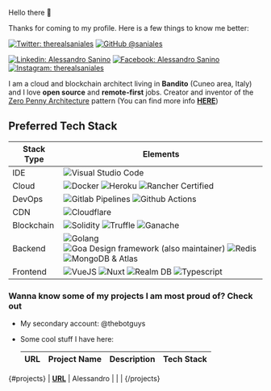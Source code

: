 Hello there 👋

Thanks for coming to my profile. Here is a few things to know me better:

[![Twitter: therealsaniales](https://img.shields.io/twitter/follow/therealsaniales?style=social)](https://twitter.com/ThaiiBraga)
[![GitHub @saniales](https://img.shields.io/github/followers/saniales?label=follow&style=social)](https://github.com/saniales)

[![Linkedin: Alessandro Sanino](https://img.shields.io/badge/-Alessandro%20Sanino-blue?style=flat-square&logo=Linkedin&logoColor=white&link=https://www.linkedin.com/in/alessandrosanino)](https://www.linkedin.com/in/alessandrosanino)
[![Facebook: Alessandro Sanino](https://img.shields.io/badge/-Alessandro%20Sanino-blue?style=flat-square&logo=Facebook&logoColor=white&link=https://www.facebook.com/therealsaniales)](https://www.facebook.com/therealsaniales)
[![Instagram: therealsaniales](https://img.shields.io/badge/-therealsaniales-pink?style=flat-square&logo=Instagram&logoColor=white&link=https://instagram.com/therealsaniales)](https://instagram.com/therealsaniales)

I am a cloud and blockchain architect living in **Bandito** (Cuneo area, Italy) and I love **open source** and **remote-first** jobs. Creator and inventor of the [Zero Penny Architecture](https://github.com/zero-penny-architecture) pattern (You can find more info [**HERE**](https://medium.com/@saniales/the-0-penny-architecture-explained-how-i-created-a-complete-development-environment-composing-4f1318c71a17))

## Preferred Tech Stack

| Stack Type | Elements |
| ---------- | -------- |
| IDE |  ![Visual Studio Code](https://img.shields.io/badge/-Visual%20Studio%20Code-purple?style=flat-square&logo=visual-studio-code&logoColor=white)  |
| Cloud |  ![Docker](https://img.shields.io/badge/-Docker-blue?style=flat-square&logo=docker&logoColor=white)  ![Heroku](https://img.shields.io/badge/-Heroku-purple?style=flat-square&logo=heroku&logoColor=white)  ![Rancher Certified](https://img.shields.io/badge/-Rancher%20Certified-blue?style=flat-square&logo=rancher&logoColor=white)  |
| DevOps |  ![Gitlab Pipelines](https://img.shields.io/badge/-Gitlab%20Pipelines-orange?style=flat-square&logo=gitlab&logoColor=white)  ![Github Actions](https://img.shields.io/badge/-Github%20Actions-black?style=flat-square&logo=github&logoColor=white)  |
| CDN |  ![Cloudflare](https://img.shields.io/badge/-Cloudflare-yellow?style=flat-square&logo=gitlab&logoColor=orange)  |
| Blockchain |  ![Solidity](https://img.shields.io/badge/-Solidity-black?style=flat-square&logo=ethereum&logoColor=green)  ![Truffle](https://img.shields.io/badge/-Truffle-black?style=flat-square&logo=ethereum&logoColor=green)  ![Ganache](https://img.shields.io/badge/-Ganache-black?style=flat-square&logo=ethereum&logoColor=green)  |
| Backend |  ![Golang](https://img.shields.io/badge/-Golang-blue?style=flat-square&logo=go&logoColor=white)  ![Goa Design framework (also maintainer)](https://img.shields.io/badge/-Goa%20Design%20framework%20(also%20maintainer)-blue?style=flat-square&logo=go&logoColor=white)  ![Redis](https://img.shields.io/badge/-Redis-red?style=flat-square&logo=redis&logoColor=white)  ![MongoDB &amp; Atlas](https://img.shields.io/badge/-MongoDB%20&amp;%20Atlas-green?style=flat-square&logo=mongodb&logoColor=white)  |
| Frontend |  ![VueJS](https://img.shields.io/badge/-VueJS-green?style=flat-square&logo=vue.js&logoColor=white)  ![Nuxt](https://img.shields.io/badge/-Nuxt-green?style=flat-square&logo=nuxt.js&logoColor=white)  ![Realm DB](https://img.shields.io/badge/-Realm%20DB-purple?style=flat-square&logo=realm&logoColor=white)  ![Typescript](https://img.shields.io/badge/-Typescript-blue?style=flat-square&logo=typescript&logoColor=white)  |

### Wanna know some of my projects I am most proud of? Check out

- My secondary account: @thebotguys

- Some cool stuff I have here:

  | URL | Project Name | Description | Tech Stack |
  | --- | ------------ | ----------- | ---------- |
{#projects}
  | [**URL**]() | Alessandro |  |  |
{/projects}

